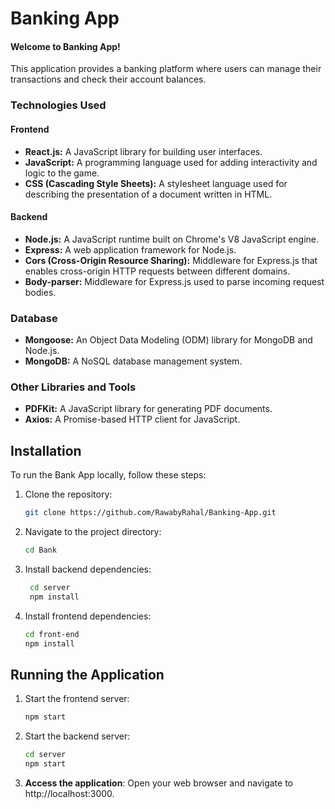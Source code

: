 # Banking App

#### Welcome to Banking App!
This application provides a banking platform where users can manage their transactions and check their account balances.

### Technologies Used

#### Frontend
- **React.js:** A JavaScript library for building user interfaces.
- **JavaScript:** A programming language used for adding interactivity and logic to the game.
- **CSS (Cascading Style Sheets):** A stylesheet language used for describing the presentation of a document written in HTML.

#### Backend
- **Node.js:** A JavaScript runtime built on Chrome's V8 JavaScript engine.
- **Express:** A web application framework for Node.js.
- **Cors (Cross-Origin Resource Sharing):** Middleware for Express.js that enables cross-origin HTTP requests between different domains.
- **Body-parser:** Middleware for Express.js used to parse incoming request bodies.

### Database
- **Mongoose:** An Object Data Modeling (ODM) library for MongoDB and Node.js.
- **MongoDB:** A NoSQL database management system.

### Other Libraries and Tools
- **PDFKit:** A JavaScript library for generating PDF documents.
- **Axios:** A Promise-based HTTP client for JavaScript.

## Installation

To run the Bank App locally, follow these steps:

1. Clone the repository:
   
   ```bash
   git clone https://github.com/RawabyRahal/Banking-App.git
   
2. Navigate to the project directory:
   
    ```bash
    cd Bank

3. Install backend dependencies:
   
   ```bash
    cd server
    npm install

4. Install frontend dependencies:
   ```bash
   cd front-end
   npm install
   
## Running the Application

1. Start the frontend server:
   
   ```bash
   npm start
   
2. Start the backend server:

    ```bash
    cd server
    npm start

3. **Access the application**:
   Open your web browser and navigate to http://localhost:3000.
